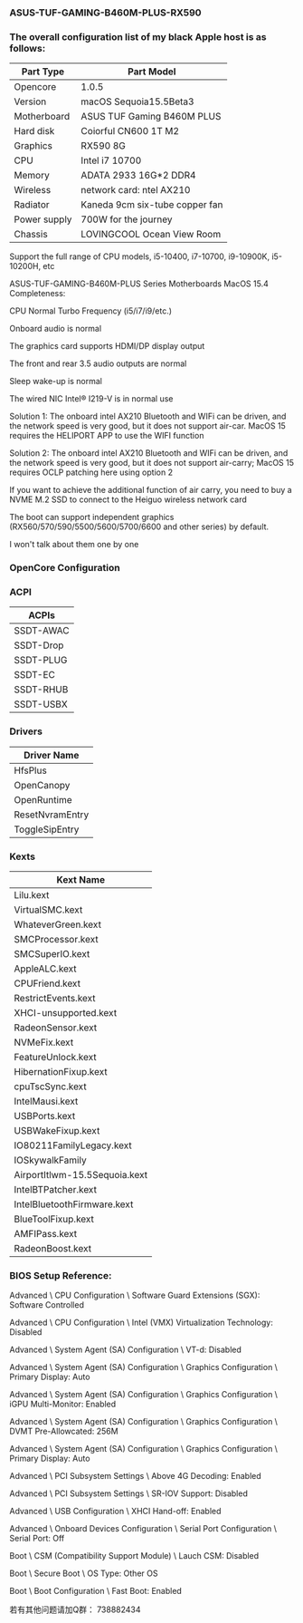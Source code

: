 ### ASUS-TUF-GAMING-B460M-PLUS-RX590
### The overall configuration list of my black Apple host is as follows:

| Part Type     | Part Model 
|---------------|----------------------------------------------|
| Opencore      |  1.0.5                                       |
| Version       |  macOS Sequoia15.5Beta3                      |
| Motherboard   |  ASUS TUF Gaming B460M PLUS                  |
| Hard disk     |  Coiorful CN600 1T M2                        |
| Graphics      |  RX590 8G                                    |
| CPU           |  Intel i7 10700                              |
| Memory        |  ADATA 2933 16G*2 DDR4                       |
| Wireless      |  network card: ntel AX210                    |
| Radiator      |  Kaneda 9cm six-tube copper fan              |
| Power supply  |  700W for the journey                        |
| Chassis       |  LOVINGCOOL Ocean View Room                  |


Support the full range of CPU models,  i5-10400, i7-10700, i9-10900K, i5-10200H, etc

ASUS-TUF-GAMING-B460M-PLUS Series Motherboards MacOS 15.4 Completeness:

CPU Normal Turbo Frequency (i5/i7/i9/etc.)

Onboard audio is normal

The graphics card supports HDMI/DP display output

The front and rear 3.5 audio outputs are normal

Sleep wake-up is normal

The wired NIC Intel® I219-V is in normal use

Solution 1: The onboard intel AX210 Bluetooth and WIFi can be driven, and the network speed is very good, but it does not support air-car. MacOS 15 requires the HELIPORT APP to use the WIFI function

Solution 2: The onboard intel AX210 Bluetooth and WIFi can be driven, and the network speed is very good, but it does not support air-carry; MacOS 15 requires OCLP patching here using option 2

If you want to achieve the additional function of air carry, you need to buy a NVME M.2 SSD to connect to the Heiguo wireless network card

The boot can support independent graphics (RX560/570/590/5500/5600/5700/6600 and other series) by default.

I won't talk about them one by one

### OpenCore Configuration

### ACPI

| ACPIs                                    |
|--------------------------|
|  SSDT-AWAC               |
|  SSDT-Drop               |
|  SSDT-PLUG               |
|  SSDT-EC                 |
|  SSDT-RHUB               |
|  SSDT-USBX               |  


### Drivers

| Driver Name     |
|-----------------|
| HfsPlus         |
| OpenCanopy      |
| OpenRuntime     |
| ResetNvramEntry |
| ToggleSipEntry  |

### Kexts


| Kext Name                             |
|---------------------------------------|
| Lilu.kext                             |
| VirtualSMC.kext                       |
| WhateverGreen.kext                    |
| SMCProcessor.kext                     |
| SMCSuperIO.kext                       |
| AppleALC.kext                         |
| CPUFriend.kext                        |
| RestrictEvents.kext                   |
| XHCI-unsupported.kext                 |
| RadeonSensor.kext                     |
| NVMeFix.kext                          |
| FeatureUnlock.kext                    | 
| HibernationFixup.kext                 | 
| cpuTscSync.kext                       | 
| IntelMausi.kext                       | 
| USBPorts.kext                         | 
| USBWakeFixup.kext                     | 
| IO80211FamilyLegacy.kext              | 
| IOSkywalkFamily                       |
| AirportItlwm-15.5Sequoia.kext         | 
| IntelBTPatcher.kext                   | 
| IntelBluetoothFirmware.kext           |
| BlueToolFixup.kext                    |
| AMFIPass.kext                         |
| RadeonBoost.kext                      |


### BIOS Setup Reference:

Advanced \ CPU Configuration \ Software Guard Extensions (SGX): Software Controlled

Advanced \ CPU Configuration \ Intel (VMX) Virtualization Technology: Disabled

Advanced \ System Agent (SA) Configuration \ VT-d: Disabled

Advanced \ System Agent (SA) Configuration \ Graphics Configuration \ Primary Display: Auto

Advanced \ System Agent (SA) Configuration \ Graphics Configuration \ iGPU Multi-Monitor: Enabled

Advanced \ System Agent (SA) Configuration \ Graphics Configuration \ DVMT Pre-Allowcated: 256M

Advanced \ System Agent (SA) Configuration \ Graphics Configuration \ Primary Display: Auto

Advanced \ PCI Subsystem Settings \ Above 4G Decoding: Enabled

Advanced \ PCI Subsystem Settings \ SR-IOV Support: Disabled

Advanced \ USB Configuration \ XHCI Hand-off: Enabled

Advanced \ Onboard Devices Configuration \ Serial Port Configuration \ Serial Port: Off

Boot \ CSM (Compatibility Support Module) \ Lauch CSM: Disabled

Boot \ Secure Boot \ OS Type: Other OS

Boot \ Boot Configuration \ Fast Boot: Enabled

若有其他问题请加Q群： 738882434
